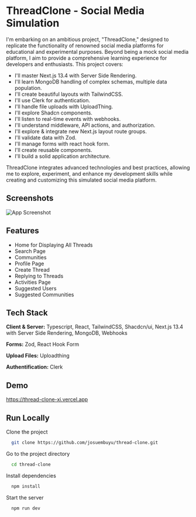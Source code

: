 
# ThreadClone - Social Media Simulation

I'm embarking on an ambitious project, "ThreadClone," designed to replicate the functionality of renowned social media platforms for educational and experimental purposes. Beyond being a mock social media platform, I aim to provide a comprehensive learning experience for developers and enthusiasts. This project covers:

- I'll master Next.js 13.4 with Server Side Rendering.
- I'll learn MongoDB handling of complex schemas, multiple data population.
- I'll create beautiful layouts with TailwindCSS.
- I'll use Clerk for authentication.
- I'll handle file uploads with UploadThing.
- I'll explore Shadcn components.
- I'll listen to real-time events with webhooks.
- I'll understand middleware, API actions, and authorization.
- I'll explore & integrate new Next.js layout route groups.
- I'll validate data with Zod.
- I'll manage forms with react hook form.
- I'll create reusable components.
- I'll build a solid application architecture.
  
ThreadClone integrates advanced technologies and best practices, allowing me to explore, experiment, and enhance my development skills while creating and customizing this simulated social media platform.


## Screenshots

![App Screenshot](https://i.goopics.net/rqynci.png)


## Features

- Home for Displaying All Threads
- Search Page
- Communities
- Profile Page
- Create Thread
- Replying to Threads
- Activities Page
- Suggested Users
- Suggested Communities


## Tech Stack

**Client & Server:** Typescript, React, TailwindCSS, Shacdcn/ui, Next.js 13.4 with Server Side Rendering, MongoDB, Webhooks

**Forms:** Zod, React Hook Form

**Upload Files:** Uploadthing

**Authentification:** Clerk


## Demo


https://thread-clone-xi.vercel.app
## Run Locally

Clone the project

```bash
  git clone https://github.com/josuembuyu/thread-clone.git
```

Go to the project directory

```bash
  cd thread-clone
```

Install dependencies

```bash
  npm install
```

Start the server

```bash
  npm run dev
```


